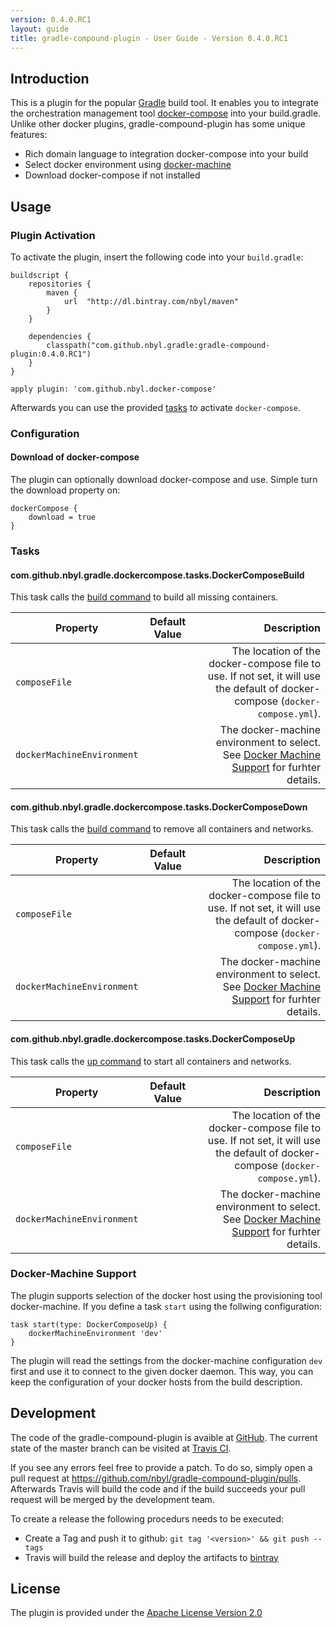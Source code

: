 ```yaml
---
version: 0.4.0.RC1
layout: guide
title: gradle-compound-plugin - User Guide - Version 0.4.0.RC1
---
```

## Introduction

This is a plugin for the popular [Gradle](https://gradle.org/) build tool. It enables you to integrate the orchestration management tool [docker-compose](https://docs.docker.com/compose/) into your build.gradle. Unlike other docker plugins, gradle-compound-plugin has some unique features:

* Rich domain language to integration docker-compose into your build
* Select docker environment using [docker-machine](https://docs.docker.com/machine)
* Download docker-compose if not installed

## Usage

### Plugin Activation

To activate the plugin, insert the following code into your `build.gradle`:

```
buildscript {
    repositories {
        maven {
            url  "http://dl.bintray.com/nbyl/maven"
        }
    }

    dependencies {
        classpath("com.github.nbyl.gradle:gradle-compound-plugin:0.4.0.RC1")
    }
}

apply plugin: 'com.github.nbyl.docker-compose'
```
Afterwards you can use the provided [tasks](#tasks) to activate `docker-compose`.

### Configuration

#### Download of docker-compose 

The plugin can optionally download docker-compose and use. Simple turn the download property on:
```
dockerCompose {
    download = true
}
```

### <a name="tasks"></a>Tasks

#### com.github.nbyl.gradle.dockercompose.tasks.DockerComposeBuild

This task calls the <a href="https://docs.docker.com/compose/reference/build/">build command</a> to build all missing containers.

| Property | Default Value | Description |
| --- | --- | ---: |
| `composeFile` | | The location of the docker-compose file to use. If not set, it will use the default of docker-compose (`docker-compose.yml`). |
| `dockerMachineEnvironment` | | The docker-machine environment to select. See [Docker Machine Support](#docker-machine-support) for furhter details.|

#### com.github.nbyl.gradle.dockercompose.tasks.DockerComposeDown

This task calls the <a href="https://docs.docker.com/compose/reference/down/">build command</a> to remove all containers and networks.

| Property | Default Value | Description |
| --- | --- | ---: |
| `composeFile` | | The location of the docker-compose file to use. If not set, it will use the default of docker-compose (`docker-compose.yml`). |
| `dockerMachineEnvironment` | | The docker-machine environment to select. See [Docker Machine Support](#docker-machine-support) for furhter details.|

#### com.github.nbyl.gradle.dockercompose.tasks.DockerComposeUp

This task calls the <a href="https://docs.docker.com/compose/reference/up/">up command</a> to start all containers and networks.

| Property | Default Value | Description |
| --- | --- | ---: |
| `composeFile` | | The location of the docker-compose file to use. If not set, it will use the default of docker-compose (`docker-compose.yml`). |
| `dockerMachineEnvironment` | | The docker-machine environment to select. See [Docker Machine Support](#docker-machine-support) for furhter details.|

### <a name="docker-machine-support"></a>Docker-Machine Support

The plugin supports selection of the docker host using the provisioning tool docker-machine. If you define a task `start` using the follwing configuration:

```
task start(type: DockerComposeUp) {
    dockerMachineEnvironment 'dev'
}
```

The plugin will read the settings from the docker-machine configuration `dev` first and use it to connect to the given docker daemon. This way, you can keep the configuration of your docker hosts from the build description.

## Development

The code of the gradle-compound-plugin is avaible at [GitHub](https://github.com/nbyl/gradle-compound-plugin). The current state of the master branch can be visited at [Travis CI](https://travis-ci.org/nbyl/gradle-compound-plugin).

If you see any errors feel free to provide a patch. To do so, simply open a pull request at https://github.com/nbyl/gradle-compound-plugin/pulls. Afterwards Travis will build the code and if the build succeeds your pull request will be merged by the development team.

To create a release the following procedurs needs to be executed:

* Create a Tag and push it to github: `git tag '<version>' && git push --tags`
* Travis will build the release and deploy the artifacts to [bintray](https://bintray.com/nbyl/maven/gradle-compound-plugin)

## License

The plugin is provided under the [Apache License Version 2.0](http://www.apache.org/licenses/LICENSE-2.0)
